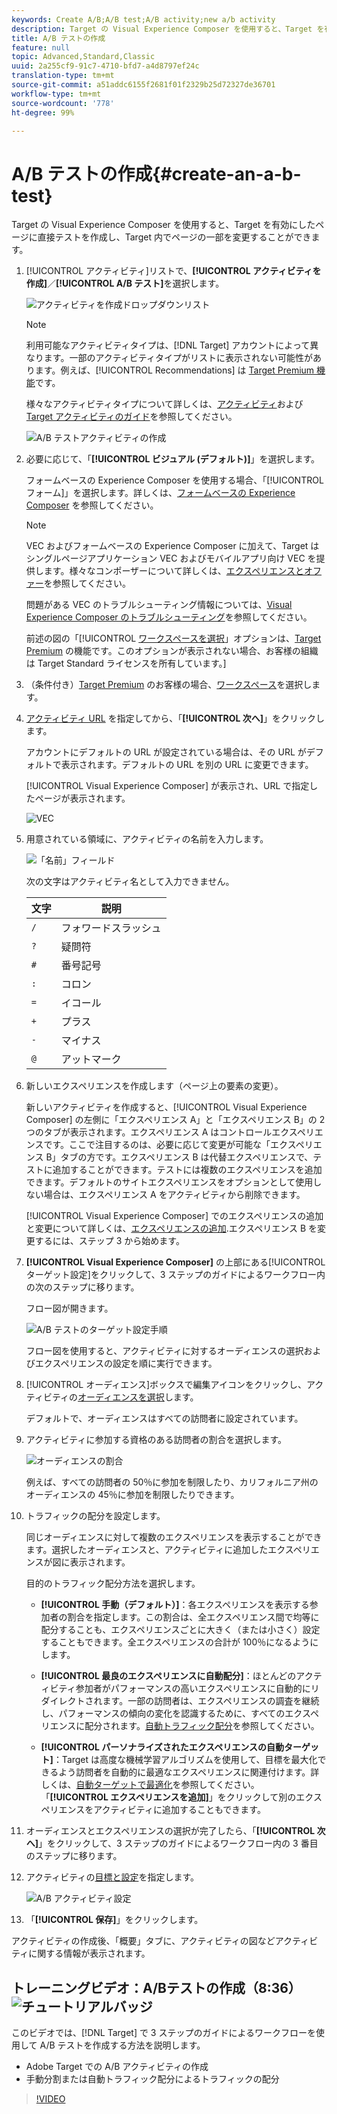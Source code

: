 ```yaml
---
keywords: Create A/B;A/B test;A/B activity;new a/b activity
description: Target の Visual Experience Composer を使用すると、Target を有効にしたページに直接テストを作成し、Target 内でページの一部を変更することができます。
title: A/B テストの作成
feature: null
topic: Advanced,Standard,Classic
uuid: 2a255cf9-91c7-4710-bfd7-a4d8797ef24c
translation-type: tm+mt
source-git-commit: a51addc6155f2681f01f2329b25d72327de36701
workflow-type: tm+mt
source-wordcount: '778'
ht-degree: 99%

---
```



# A/B テストの作成{#create-an-a-b-test}

Target の Visual Experience Composer を使用すると、Target を有効にしたページに直接テストを作成し、Target 内でページの一部を変更することができます。

1. [!UICONTROL アクティビティ]リストで、**[!UICONTROL アクティビティを作成]**／**[!UICONTROL A/B テスト]**&#x200B;を選択します。

   ![アクティビティを作成ドロップダウンリスト](/help/c-activities/t-test-ab/t-test-create-ab/assets/ab_select-new.png)

   >[!NOTE]
   >
   >利用可能なアクティビティタイプは、[!DNL Target] アカウントによって異なります。一部のアクティビティタイプがリストに表示されない可能性があります。例えば、[!UICONTROL Recommendations] は [Target Premium 機能](/help/c-intro/intro.md#premium)です。
   >
   >様々なアクティビティタイプについて詳しくは、[アクティビティ](../../../c-activities/activities.md#concept_D317A95A1AB54674BA7AB65C7985BA03)および [Target アクティビティのガイド](/help/c-activities/target-activities-guide.md)を参照してください。

   ![A/B テストアクティビティの作成](/help/c-activities/t-test-ab/t-test-create-ab/assets/create-ab.png)

1. 必要に応じて、「**[!UICONTROL ビジュアル (デフォルト)]**」を選択します。

   フォームベースの Experience Composer を使用する場合、「[!UICONTROL フォーム]」を選択します。詳しくは、[フォームベースの Experience Composer](/help/c-experiences/form-experience-composer.md) を参照してください。

   >[!NOTE]
   >
   >VEC およびフォームベースの Experience Composer に加えて、Target はシングルページアプリケーション VEC およびモバイルアプリ向け VEC を提供します。様々なコンポーザーについて詳しくは、[エクスペリエンスとオファー](/help/c-experiences/experiences.md)を参照してください。
   >
   >問題がある VEC のトラブルシューティング情報については、[Visual Experience Composer のトラブルシューティング](/help/c-experiences/c-visual-experience-composer/r-troubleshoot-composer/troubleshoot-composer.md)を参照してください。
   >
   >前述の図の「[!UICONTROL [ワークスペースを選択](/help/administrating-target/c-user-management/property-channel/property-channel.md)」オプションは、[Target Premium](/help/c-intro/intro.md) の機能です。このオプションが表示されない場合、お客様の組織は Target Standard ライセンスを所有しています。]

1. （条件付き）[Target Premium](/help/c-intro/intro.md#premium) のお客様の場合、[ワークスペース](/help/administrating-target/c-user-management/property-channel/property-channel.md)を選択します。

1. [アクティビティ URL](../../../c-activities/t-test-ab/t-test-create-ab/ab-activity-url.md#concept_D28549AAA0A14E3BB5F05F32BE8ABC90) を指定してから、「**[!UICONTROL 次へ]**」をクリックします。

   アカウントにデフォルトの URL が設定されている場合は、その URL がデフォルトで表示されます。デフォルトの URL を別の URL に変更できます。

   [!UICONTROL Visual Experience Composer] が表示され、URL で指定したページが表示されます。

   ![VEC](/help/c-activities/t-test-ab/t-test-create-ab/assets/vec-new.png)

1. 用意されている領域に、アクティビティの名前を入力します。

   ![「名前」フィールド](/help/c-activities/t-test-ab/t-test-create-ab/assets/ab_newname-new.png)

   次の文字はアクティビティ名として入力できません。

   | 文字 | 説明 |
   |--- |--- |
   | `/` | フォワードスラッシュ |
   | `?` | 疑問符 |
   | `#` | 番号記号 |
   | `:` | コロン |
   | `=` | イコール |
   | `+` | プラス |
   | `-` | マイナス |
   | `@` | アットマーク |

1. 新しいエクスペリエンスを作成します（ページ上の要素の変更）。

   新しいアクティビティを作成すると、[!UICONTROL Visual Experience Composer] の左側に「エクスペリエンス A」と「エクスペリエンス B」の 2 つのタブが表示されます。エクスペリエンス A はコントロールエクスペリエンスです。ここで注目するのは、必要に応じて変更が可能な「エクスペリエンス B」タブの方です。エクスペリエンス B は代替エクスペリエンスで、テストに追加することができます。テストには複数のエクスペリエンスを追加できます。デフォルトのサイトエクスペリエンスをオプションとして使用しない場合は、エクスペリエンス A をアクティビティから削除できます。

   [!UICONTROL Visual Experience Composer] でのエクスペリエンスの追加と変更について詳しくは、[エクスペリエンスの追加](../../../c-activities/t-test-ab/t-test-create-ab/ab-add-experience.md#task_454646F2895242D3B92DC395A0CE1A00).エクスペリエンス B を変更するには、ステップ 3 から始めます。

1. **[!UICONTROL Visual Experience Composer]** の上部にある[!UICONTROL ターゲット設定]をクリックして、3 ステップのガイドによるワークフロー内の次のステップに移ります。

   フロー図が開きます。

   ![A/B テストのターゲット設定手順](/help/c-activities/t-test-ab/t-test-create-ab/assets/ab_flow-new.png)

   フロー図を使用すると、アクティビティに対するオーディエンスの選択およびエクスペリエンスの設定を順に実行できます。
1. [!UICONTROL オーディエンス]ボックスで編集アイコンをクリックし、アクティビティの[オーディエンスを選択](../../../c-activities/t-test-ab/t-test-create-ab/ab-audience.md#concept_A268236C1224451DB7844BF67F41A087)します。

   デフォルトで、オーディエンスはすべての訪問者に設定されています。

1. アクティビティに参加する資格のある訪問者の割合を選択します。

   ![オーディエンスの割合](/help/c-activities/t-test-ab/t-test-create-ab/assets/audperc-new.png)

   例えば、すべての訪問者の 50％に参加を制限したり、カリフォルニア州のオーディエンスの 45％に参加を制限したりできます。

1. トラフィックの配分を設定します。

   同じオーディエンスに対して複数のエクスペリエンスを表示することができます。選択したオーディエンスと、アクティビティに追加したエクスペリエンスが図に表示されます。

   目的のトラフィック配分方法を選択します。

   * **[!UICONTROL 手動（デフォルト）]**：各エクスペリエンスを表示する参加者の割合を指定します。この割合は、全エクスペリエンス間で均等に配分することも、エクスペリエンスごとに大きく（または小さく）設定することもできます。全エクスペリエンスの合計が 100％になるようにします。

   * **[!UICONTROL 最良のエクスペリエンスに自動配分]**：ほとんどのアクティビティ参加者がパフォーマンスの高いエクスペリエンスに自動的にリダイレクトされます。一部の訪問者は、エクスペリエンスの調査を継続し、パフォーマンスの傾向の変化を認識するために、すべてのエクスペリエンスに配分されます。[自動トラフィック配分](../../../c-activities/automated-traffic-allocation/automated-traffic-allocation.md#concept_A1407678796B4C569E94CBA8A9F7F5D4)を参照してください。

   * **[!UICONTROL パーソナライズされたエクスペリエンスの自動ターゲット]**：Target は高度な機械学習アルゴリズムを使用して、目標を最大化できるよう訪問者を自動的に最適なエクスペリエンスに関連付けます。詳しくは、[自動ターゲットで最適化](../../../c-activities/auto-target-to-optimize.md#concept_67779E5B7F67427A97D7EA2A6FB919B3)を参照してください。
   「**[!UICONTROL エクスペリエンスを追加]**」をクリックして別のエクスペリエンスをアクティビティに追加することもできます。

1. オーディエンスとエクスペリエンスの選択が完了したら、「**[!UICONTROL 次へ]**」をクリックして、3 ステップのガイドによるワークフロー内の 3 番目のステップに移ります。

1. アクティビティの[目標と設定](../../../c-activities/t-test-ab/t-test-create-ab/ab-goals-and-settings.md#reference_B25389FD6F3A4989801E740364B089CC)を指定します。

   ![A/B アクティビティ設定](/help/c-activities/t-test-ab/t-test-create-ab/assets/ab_settings-new.png)

1. 「**[!UICONTROL 保存]**」をクリックします。

アクティビティの作成後、「概要」タブに、アクティビティの図などアクティビティに関する情報が表示されます。

## トレーニングビデオ：A/Bテストの作成（8:36） ![チュートリアルバッジ](/help/assets/tutorial.png)

このビデオでは、[!DNL Target] で 3 ステップのガイドによるワークフローを使用して A/B テストを作成する方法を説明します。

* Adobe Target での A/B アクティビティの作成
* 手動分割または自動トラフィック配分によるトラフィックの配分

>[!VIDEO](https://video.tv.adobe.com/v/17391)
